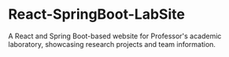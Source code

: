 # React-SpringBoot-LabSite
A React and Spring Boot-based website for Professor's academic laboratory, showcasing research projects and team information.

